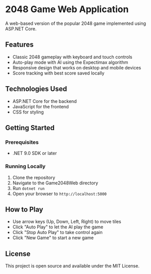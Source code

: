 # 2048 Game Web Application

A web-based version of the popular 2048 game implemented using ASP.NET Core.

## Features

- Classic 2048 gameplay with keyboard and touch controls
- Auto-play mode with AI using the Expectimax algorithm
- Responsive design that works on desktop and mobile devices
- Score tracking with best score saved locally

## Technologies Used

- ASP.NET Core for the backend
- JavaScript for the frontend
- CSS for styling

## Getting Started

### Prerequisites

- .NET 9.0 SDK or later

### Running Locally

1. Clone the repository
2. Navigate to the Game2048Web directory
3. Run `dotnet run`
4. Open your browser to `http://localhost:5000`

## How to Play

- Use arrow keys (Up, Down, Left, Right) to move tiles
- Click "Auto Play" to let the AI play the game
- Click "Stop Auto Play" to take control again
- Click "New Game" to start a new game

## License

This project is open source and available under the MIT License.
